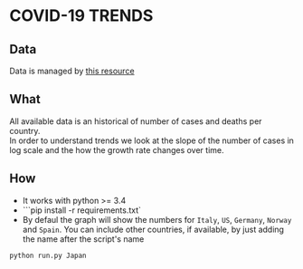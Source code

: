 # COVID-19 TRENDS

## Data
Data is managed by [this resource](https://github.com/pomber/covid19)

## What
All available data is an historical of number of cases and deaths per country. <br>
In order to understand trends we look at the slope of the number of cases in log scale and the how the growth rate changes over time.

## How

* It works with python >= 3.4
* ```pip install -r requirements.txt`
* By defaul the graph will show the numbers for `Italy`, `US`, `Germany`, `Norway` and `Spain`.
You can include other countries, if available, by just adding the name after the script's name

```python
python run.py Japan
```